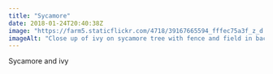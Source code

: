 ```yaml
---
title: "Sycamore"
date: 2018-01-24T20:40:38Z
image: "https://farm5.staticflickr.com/4718/39167665594_fffec75a3f_z_d.jpg"
imageAlt: "Close up of ivy on sycamore tree with fence and field in background"
---
```


Sycamore and ivy
